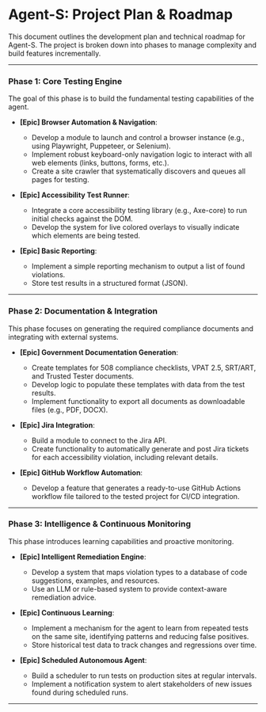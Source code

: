 # Agent-S: Project Plan & Roadmap

This document outlines the development plan and technical roadmap for Agent-S. The project is broken down into phases to manage complexity and build features incrementally.

---

### Phase 1: Core Testing Engine

The goal of this phase is to build the fundamental testing capabilities of the agent.

- **[Epic] Browser Automation & Navigation**:
  - Develop a module to launch and control a browser instance (e.g., using Playwright, Puppeteer, or Selenium).
  - Implement robust keyboard-only navigation logic to interact with all web elements (links, buttons, forms, etc.).
  - Create a site crawler that systematically discovers and queues all pages for testing.

- **[Epic] Accessibility Test Runner**:
  - Integrate a core accessibility testing library (e.g., Axe-core) to run initial checks against the DOM.
  - Develop the system for live colored overlays to visually indicate which elements are being tested.

- **[Epic] Basic Reporting**:
  - Implement a simple reporting mechanism to output a list of found violations.
  - Store test results in a structured format (JSON).

---

### Phase 2: Documentation & Integration

This phase focuses on generating the required compliance documents and integrating with external systems.

- **[Epic] Government Documentation Generation**:
  - Create templates for 508 compliance checklists, VPAT 2.5, SRT/ART, and Trusted Tester documents.
  - Develop logic to populate these templates with data from the test results.
  - Implement functionality to export all documents as downloadable files (e.g., PDF, DOCX).

- **[Epic] Jira Integration**:
  - Build a module to connect to the Jira API.
  - Create functionality to automatically generate and post Jira tickets for each accessibility violation, including relevant details.

- **[Epic] GitHub Workflow Automation**:
  - Develop a feature that generates a ready-to-use GitHub Actions workflow file tailored to the tested project for CI/CD integration.

---

### Phase 3: Intelligence & Continuous Monitoring

This phase introduces learning capabilities and proactive monitoring.

- **[Epic] Intelligent Remediation Engine**:
  - Develop a system that maps violation types to a database of code suggestions, examples, and resources.
  - Use an LLM or rule-based system to provide context-aware remediation advice.

- **[Epic] Continuous Learning**:
  - Implement a mechanism for the agent to learn from repeated tests on the same site, identifying patterns and reducing false positives.
  - Store historical test data to track changes and regressions over time.

- **[Epic] Scheduled Autonomous Agent**:
  - Build a scheduler to run tests on production sites at regular intervals.
  - Implement a notification system to alert stakeholders of new issues found during scheduled runs.

---